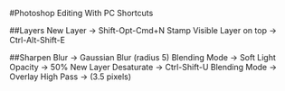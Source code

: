 #Photoshop Editing
With PC Shortcuts

##Layers
New Layer -> Shift-Opt-Cmd+N
Stamp Visible Layer on top -> Ctrl-Alt-Shift-E

##Sharpen
Blur -> Gaussian Blur (radius 5)
Blending Mode -> Soft Light
Opacity -> 50%
New Layer
Desaturate -> Ctrl-Shift-U
Blending Mode -> Overlay
High Pass -> (3.5 pixels)
